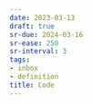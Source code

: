 ```yaml
---
date: 2023-03-13
draft: true
sr-due: 2024-03-16
sr-ease: 250
sr-interval: 3
tags:
- inbox
- definition
title: Code
---
```

   
